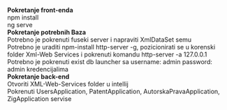 <strong>Pokretanje front-enda</strong><br/> npm install <br/> ng serve
<br/><strong>Pokretanje potrebnih Baza </strong><br/>
Potrebno je pokrenuti fuseki server i napraviti XmlDataSet semu
<br/>
Potrebno je uraditi npm-install http-server -g,
pozicionirati se u korenski folder Xml-Web Services i pokrenuti komandu http-server -a 127.0.0.1
<br/>
Potrebno je pokrenuti exist db launcher sa username: admin password: admin kredencijalima
<br/><strong>Pokretanje back-end</strong><br/>
Otvoriti XML-Web-Services folder u intellij
<br/>
Pokrenuti UsersApplication, PatentApplication, AutorskaPravaApplication, ZigApplication servise